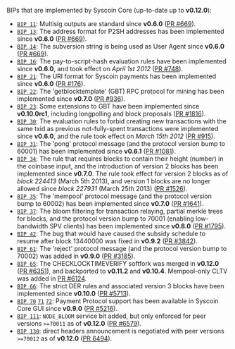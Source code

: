 BIPs that are implemented by Syscoin Core (up-to-date up to **v0.12.0**):

* [`BIP 11`](https://github.com/syscoin/bips/blob/master/bip-0011.mediawiki): Multisig outputs are standard since **v0.6.0** ([PR #669](https://github.com/syscoin/syscoin/pull/669)).
* [`BIP 13`](https://github.com/syscoin/bips/blob/master/bip-0013.mediawiki): The address format for P2SH addresses has been implemented since **v0.6.0** ([PR #669](https://github.com/syscoin/syscoin/pull/669)).
* [`BIP 14`](https://github.com/syscoin/bips/blob/master/bip-0014.mediawiki): The subversion string is being used as User Agent since **v0.6.0** ([PR #669](https://github.com/syscoin/syscoin/pull/669)).
* [`BIP 16`](https://github.com/syscoin/bips/blob/master/bip-0016.mediawiki): The pay-to-script-hash evaluation rules have been implemented since **v0.6.0**, and took effect on *April 1st 2012* ([PR #748](https://github.com/syscoin/syscoin/pull/748)).
* [`BIP 21`](https://github.com/syscoin/bips/blob/master/bip-0021.mediawiki): The URI format for Syscoin payments has been implemented since **v0.6.0** ([PR #176](https://github.com/syscoin/syscoin/pull/176)).
* [`BIP 22`](https://github.com/syscoin/bips/blob/master/bip-0022.mediawiki): The 'getblocktemplate' (GBT) RPC protocol for mining has been implemented since **v0.7.0** ([PR #936](https://github.com/syscoin/syscoin/pull/936)).
* [`BIP 23`](https://github.com/syscoin/bips/blob/master/bip-0023.mediawiki): Some extensions to GBT have been implemented since **v0.10.0rc1**, including longpolling and block proposals ([PR #1816](https://github.com/syscoin/syscoin/pull/1816)).
* [`BIP 30`](https://github.com/syscoin/bips/blob/master/bip-0030.mediawiki): The evaluation rules to forbid creating new transactions with the same txid as previous not-fully-spent transactions were implemented since **v0.6.0**, and the rule took effect on *March 15th 2012* ([PR #915](https://github.com/syscoin/syscoin/pull/915)).
* [`BIP 31`](https://github.com/syscoin/bips/blob/master/bip-0031.mediawiki): The 'pong' protocol message (and the protocol version bump to 60001) has been implemented since **v0.6.1** ([PR #1081](https://github.com/syscoin/syscoin/pull/1081)).
* [`BIP 34`](https://github.com/syscoin/bips/blob/master/bip-0034.mediawiki): The rule that requires blocks to contain their height (number) in the coinbase input, and the introduction of version 2 blocks has been implemented since **v0.7.0**. The rule took effect for version 2 blocks as of *block 224413* (March 5th 2013), and version 1 blocks are no longer allowed since *block 227931* (March 25th 2013) ([PR #1526](https://github.com/syscoin/syscoin/pull/1526)).
* [`BIP 35`](https://github.com/syscoin/bips/blob/master/bip-0035.mediawiki): The 'mempool' protocol message (and the protocol version bump to 60002) has been implemented since **v0.7.0** ([PR #1641](https://github.com/syscoin/syscoin/pull/1641)).
* [`BIP 37`](https://github.com/syscoin/bips/blob/master/bip-0037.mediawiki): The bloom filtering for transaction relaying, partial merkle trees for blocks, and the protocol version bump to 70001 (enabling low-bandwidth SPV clients) has been implemented since **v0.8.0** ([PR #1795](https://github.com/syscoin/syscoin/pull/1795)).
* [`BIP 42`](https://github.com/syscoin/bips/blob/master/bip-0042.mediawiki): The bug that would have caused the subsidy schedule to resume after block 13440000 was fixed in **v0.9.2** ([PR #3842](https://github.com/syscoin/syscoin/pull/3842)).
* [`BIP 61`](https://github.com/syscoin/bips/blob/master/bip-0061.mediawiki): The 'reject' protocol message (and the protocol version bump to 70002) was added in **v0.9.0** ([PR #3185](https://github.com/syscoin/syscoin/pull/3185)).
* [`BIP 65`](https://github.com/syscoin/bips/blob/master/bip-0065.mediawiki): The CHECKLOCKTIMEVERIFY softfork was merged in **v0.12.0** ([PR #6351](https://github.com/syscoin/syscoin/pull/6351)), and backported to **v0.11.2** and **v0.10.4**. Mempool-only CLTV was added in [PR #6124](https://github.com/syscoin/syscoin/pull/6124).
* [`BIP 66`](https://github.com/syscoin/bips/blob/master/bip-0066.mediawiki): The strict DER rules and associated version 3 blocks have been implemented since **v0.10.0** ([PR #5713](https://github.com/syscoin/syscoin/pull/5713)).
* [`BIP 70`](https://github.com/syscoin/bips/blob/master/bip-0070.mediawiki) [`71`](https://github.com/syscoin/bips/blob/master/bip-0071.mediawiki) [`72`](https://github.com/syscoin/bips/blob/master/bip-0072.mediawiki): Payment Protocol support has been available in Syscoin Core GUI since **v0.9.0** ([PR #5216](https://github.com/syscoin/syscoin/pull/5216)).
* [`BIP 111`](https://github.com/syscoin/bips/blob/master/bip-0111.mediawiki): `NODE_BLOOM` service bit added, but only enforced for peer versions `>=70011` as of **v0.12.0** ([PR #6579](https://github.com/syscoin/syscoin/pull/6579)).
* [`BIP 130`](https://github.com/syscoin/bips/blob/master/bip-0130.mediawiki): direct headers announcement is negotiated with peer versions `>=70012` as of **v0.12.0** ([PR 6494](https://github.com/syscoin/syscoin/pull/6494)).
